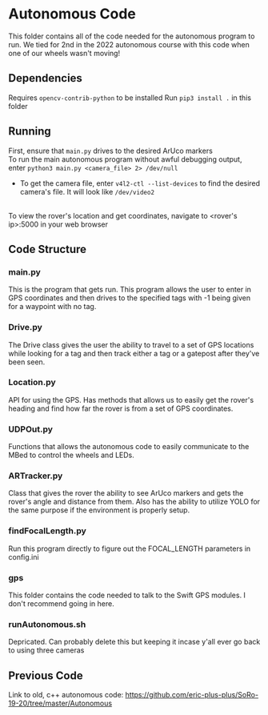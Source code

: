 # Autonomous Code
This folder contains all of the code needed for the autonomous program to run. We tied for 2nd in the 2022 autonomous course with this code when one of our wheels wasn't moving!

## Dependencies
Requires `opencv-contrib-python` to be installed
Run `pip3 install .` in this folder <br>

## Running
First, ensure that `main.py` drives to the desired ArUco markers <br>
To run the main autonomous program without awful debugging output, enter
`python3 main.py <camera_file> 2> /dev/null` <br>
* To get the camera file, enter `v4l2-ctl --list-devices` to find the desired camera's file. It will look like `/dev/video2` <br>
<br>
To view the rover's location and get coordinates, navigate to &lt;rover's ip&gt;:5000 in your web browser

## Code Structure
### main.py
This is the program that gets run. This program allows the user to enter in GPS coordinates and then drives to the specified tags with -1 being given for a waypoint with no tag.

### Drive.py
The Drive class gives the user the ability to travel to a set of GPS locations while looking for a tag and then track either a tag or a gatepost after they've been seen.

### Location.py
API for using the GPS. Has methods that allows us to easily get the rover's heading and find how far the rover is from a set of GPS coordinates.

### UDPOut.py
Functions that allows the autonomous code to easily communicate to the MBed to control the wheels and LEDs.

### ARTracker.py
Class that gives the rover the ability to see ArUco markers and gets the rover's angle and distance from them. Also has the ability to utilize YOLO for the same purpose if the environment is properly setup.

### findFocalLength.py
Run this program directly to figure out the FOCAL_LENGTH parameters in config.ini

### gps
This folder contains the code needed to talk to the Swift GPS modules. I don't recommend going in here.

### runAutonomous.sh
Depricated. Can probably delete this but keeping it incase y'all ever go back to using three cameras


## Previous Code
Link to old, c++ autonomous code: https://github.com/eric-plus-plus/SoRo-19-20/tree/master/Autonomous
